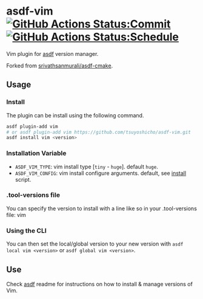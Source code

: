 # asdf-vim [![GitHub Actions Status:Commit](https://github.com/tsuyoshicho/asdf-vim/workflows/Commit%20workflow/badge.svg)](https://github.com/tsuyoshicho/asdf-vim/actions?query=workflow%3A%22Commit+workflow%22) [![GitHub Actions Status:Schedule](https://github.com/tsuyoshicho/asdf-vim/workflows/Schedule%20workflow/badge.svg)](https://github.com/tsuyoshicho/asdf-vim/actions?query=workflow%3A%22Schedule+workflow%22)

Vim plugin for [asdf](https://github.com/asdf-vm/asdf) version manager.

Forked from [srivathsanmurali/asdf-cmake](https://github.com/srivathsanmurali/asdf-cmake).

## Usage

### Install

The plugin can be install using the following command.

```sh
asdf plugin-add vim
# or asdf plugin-add vim https://github.com/tsuyoshicho/asdf-vim.git
asdf install vim <version>
```

### Installation Variable

- `ASDF_VIM_TYPE`: vim install type [`tiny` - `huge`]. default `huge`.
- `ASDF_VIM_CONFIG`: vim install configure arguments. default, see [install](bin/install) script.

### .tool-versions file

You can specify the version to install with a line like so in your .tool-versions file:
vim <version>

### Using the CLI

You can then set the local/global version to your new version with `asdf local vim <version>` or `asdf global vim <version>`.

## Use

Check [asdf](https://github.com/asdf-vm/asdf) readme for instructions on how to install & manage versions of Vim.
